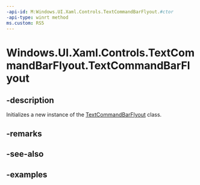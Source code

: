 ```yaml
---
-api-id: M:Windows.UI.Xaml.Controls.TextCommandBarFlyout.#ctor
-api-type: winrt method
ms.custom: RS5
---
```


<!-- Method syntax.
public TextCommandBarFlyout.TextCommandBarFlyout()
-->

# Windows.UI.Xaml.Controls.TextCommandBarFlyout.TextCommandBarFlyout

## -description

Initializes a new instance of the [TextCommandBarFlyout](textcommandbarflyout.md) class.

## -remarks

## -see-also

## -examples

